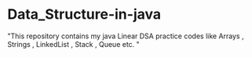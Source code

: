 # Data_Structure-in-java
"This repository contains my java Linear DSA practice codes like Arrays , Strings , LinkedList , Stack , Queue etc. "
